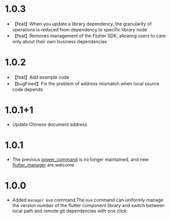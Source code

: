 # 1.0.3

* 【feat】When you update a library dependency, the granularity of operations is reduced from dependency to specific library node
* 【feat】Removes management of the Flutter SDK, allowing users to care only about their own business dependencies

# 1.0.2

* 【feat】Add example code
* 【bugFixed】Fix the problem of address mismatch when local source code depends

# 1.0.1+1

* Update Chinese document address

# 1.0.1

* The previous [power_command](https://pub.dev/packages/power_command) is no longer maintained, and new [flutter_manager](https://pub.dev/packages/flutter_manager) are welcome

# 1.0.0

* Added `manager mvm` command.The `mvm` command can uniformly manage the version number of the flutter component library and switch between local path and remote git dependencies with one click.